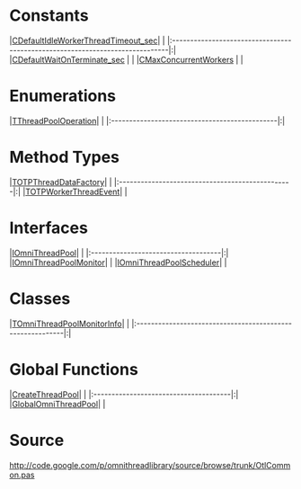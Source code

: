 # Constants #

|[CDefaultIdleWorkerThreadTimeout\_sec](CDefaultIdleWorkerThreadTimeout_sec.md)| |
|:-----------------------------------------------------------------------------|:|
|[CDefaultWaitOnTerminate\_sec](CDefaultWaitOnTerminate_sec.md)                | |
|[CMaxConcurrentWorkers](CMaxConcurrentWorkers.md)                             | |

# Enumerations #

|[TThreadPoolOperation](TThreadPoolOperation.md)| |
|:----------------------------------------------|:|

# Method Types #

|[TOTPThreadDataFactory](TOTPThreadDataFactory.md)| |
|:------------------------------------------------|:|
|[TOTPWorkerThreadEvent](TOTPWorkerThreadEvent.md)| |

# Interfaces #

|[IOmniThreadPool](IOmniThreadPool.md)| |
|:------------------------------------|:|
|[IOmniThreadPoolMonitor](IOmniThreadPoolMonitor.md)| |
|[IOmniThreadPoolScheduler](IOmniThreadPoolScheduler.md)| |

# Classes #

|[TOmniThreadPoolMonitorInfo](TOmniThreadPoolMonitorInfo.md)| |
|:----------------------------------------------------------|:|

# Global Functions #

|[CreateThreadPool](CreateThreadPool.md)| |
|:--------------------------------------|:|
|[GlobalOmniThreadPool](GlobalOmniThreadPool.md)| |

# Source #

http://code.google.com/p/omnithreadlibrary/source/browse/trunk/OtlCommon.pas
